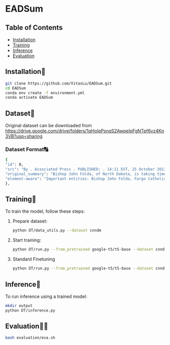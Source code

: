 # EADSum

## Table of Contents
- [Installation](#installation)
- [Training](#training)
- [Inference](#inference)
- [Evaluation](#evaluation)

## Installation🔨

```bash
git clone https://github.com/VitasLu/EADSum.git
cd EADSum
conda env create -f environment.yml
conda activate EADSum
```

## Dataset💾
Original dataset can be downloaded from https://drive.google.com/drive/folders/1qHolqPsnqS2AwpeIpFgNTpf6vz4Kn3VB?usp=sharing

### Dataset Format🔠
```bash
{
"id": 0,
"src": "By . Associated Press . PUBLISHED: . 14:11 EST, 25 October 2013 . | . UPDATED: . 15:36 EST, 25 October 2013 . The bishop of the Fargo Catholic Diocese in North Dakota has exposed potentially hundreds of church members in Fargo, Grand Forks and Jamestown to the hepatitis A virus in late September and early October. The state Health Department has issued an advisory of exposure for anyone who attended five churches and took communion. Bishop John Folda (pictured) of the Fargo Catholic Diocese in North Dakota has exposed potentially hundreds of church members in Fargo, Grand Forks and Jamestown to the hepatitis A . State Immunization Program Manager Molly Howell says the risk is low, but officials feel it's important to alert people to the possible exposure. The diocese announced on Monday that Bishop John Folda is taking time off after being diagnosed with hepatitis A. The diocese says he contracted the infection through contaminated food while attending a conference for newly ordained bishops in Italy last month. Symptoms of hepatitis A include fever, tiredness, loss of appetite, nausea and abdominal discomfort. Fargo Catholic Diocese in North Dakota (pictured) is where the bishop is located .",
"original_summary": "Bishop John Folda, of North Dakota, is taking time off after being diagnosed .He contracted the infection through contaminated food in Italy .Church members in Fargo, Grand Forks and Jamestown could have been exposed .",
"element-aware": "Important entities: Bishop John Folda, Fargo Catholic Diocese, North Dakota, state Health Department, State Immunization Program Manager Molly Howell.Important dates: Late September and early October, 2013.Events: Bishop John Folda contracted hepatitis A while attending a conference for newly ordained bishops in Italy. He then potentially exposed church members in Fargo, Grand Forks, and Jamestown to the virus through communion. The state Health Department issued an advisory of exposure and the diocese announced that Bishop Folda is taking time off.Result: Potentially hundreds of church members have been exposed to hepatitis A and Bishop Folda is taking time off due to his diagnosis. The state Health Department has issued an advisory to those who attended the affected churches."
},
```

## Training🦾

To train the model, follow these steps:

1. Prepare dataset:
   ```bash
   python DT/data_utils.py --dataset cnndm
   ```

2. Start training:
   ```bash
   python DT/run.py --from_pretrained google-t5/t5-base --dataset cnndm --model_type task_prefix --label_type gt --llm gpt --alpha 0.5 --batch_size 4
   ```

3. Standard Finetuning
   ```bash
   python DT/run.py --from_pretrained google-t5/t5-base --dataset cnndm --model_type standard --label_type gt --batch_size 4
   ```

## Inference🎊

To run inference using a trained model:

```bash
mkdir output
python DT/inference.py 
```

## Evaluation🧑‍🏫
```bash
bash evaluation/eva.sh
```
